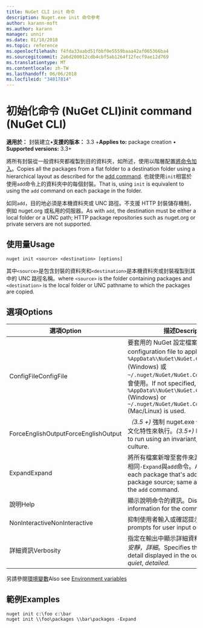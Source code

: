 ```yaml
---
title: NuGet CLI init 命令
description: Nuget.exe init 命令參考
author: karann-msft
ms.author: karann
manager: unnir
ms.date: 01/18/2018
ms.topic: reference
ms.openlocfilehash: f4fda33aabd51fbbf0e5559baaa42af065366ba4
ms.sourcegitcommit: 2a6d200012cdb4cbf5ab1264f12fecf9ae12d769
ms.translationtype: MT
ms.contentlocale: zh-TW
ms.lasthandoff: 06/06/2018
ms.locfileid: "34817814"
---
```

# <a name="init-command-nuget-cli"></a><span data-ttu-id="060d7-103">初始化命令 (NuGet CLI)</span><span class="sxs-lookup"><span data-stu-id="060d7-103">init command (NuGet CLI)</span></span>

<span data-ttu-id="060d7-104">**適用於：** 封裝建立&bullet;**支援的版本：** 3.3 +</span><span class="sxs-lookup"><span data-stu-id="060d7-104">**Applies to:** package creation &bullet; **Supported versions:** 3.3+</span></span>

<span data-ttu-id="060d7-105">將所有封裝從一般資料夾都複製到目的資料夾，如所述，使用以階層配置[將命令加入](cli-ref-add.md)。</span><span class="sxs-lookup"><span data-stu-id="060d7-105">Copies all the packages from a flat folder to a destination folder using a hierarchical layout as described for the [add command](cli-ref-add.md).</span></span> <span data-ttu-id="060d7-106">也就使用`init`相當於使用`add`命令上的資料夾中的每個封裝。</span><span class="sxs-lookup"><span data-stu-id="060d7-106">That is, using `init` is equivalent to using the `add` command on each package in the folder.</span></span>

<span data-ttu-id="060d7-107">如同`add`，目的地必須是本機資料夾或 UNC 路徑。不支援 HTTP 封裝儲存機制，例如 nuget.org 或私用的伺服器。</span><span class="sxs-lookup"><span data-stu-id="060d7-107">As with `add`, the destination must be either a local folder or a UNC path; HTTP package repositories such as nuget.org or private servers are not supported.</span></span>

## <a name="usage"></a><span data-ttu-id="060d7-108">使用量</span><span class="sxs-lookup"><span data-stu-id="060d7-108">Usage</span></span>

```cli
nuget init <source> <destination> [options]
```

<span data-ttu-id="060d7-109">其中`<source>`是包含封裝的資料夾和`<destination>`是本機資料夾或封裝複製到其中的 UNC 路徑名稱。</span><span class="sxs-lookup"><span data-stu-id="060d7-109">where `<source>` is the folder containing packages and `<destination>` is the local folder or UNC pathname to which the packages are copied.</span></span>

## <a name="options"></a><span data-ttu-id="060d7-110">選項</span><span class="sxs-lookup"><span data-stu-id="060d7-110">Options</span></span>

| <span data-ttu-id="060d7-111">選項</span><span class="sxs-lookup"><span data-stu-id="060d7-111">Option</span></span> | <span data-ttu-id="060d7-112">描述</span><span class="sxs-lookup"><span data-stu-id="060d7-112">Description</span></span> |
| --- | --- |
| <span data-ttu-id="060d7-113">ConfigFile</span><span class="sxs-lookup"><span data-stu-id="060d7-113">ConfigFile</span></span> | <span data-ttu-id="060d7-114">要套用的 NuGet 設定檔案。</span><span class="sxs-lookup"><span data-stu-id="060d7-114">The NuGet configuration file to apply.</span></span> <span data-ttu-id="060d7-115">如果未指定， `%AppData%\NuGet\NuGet.Config` (Windows) 或`~/.nuget/NuGet/NuGet.Config`(Mac/Linux) 會使用。</span><span class="sxs-lookup"><span data-stu-id="060d7-115">If not specified, `%AppData%\NuGet\NuGet.Config` (Windows) or `~/.nuget/NuGet/NuGet.Config` (Mac/Linux) is used.</span></span>|
| <span data-ttu-id="060d7-116">ForceEnglishOutput</span><span class="sxs-lookup"><span data-stu-id="060d7-116">ForceEnglishOutput</span></span> | <span data-ttu-id="060d7-117">*（3.5 +)* 強制 nuget.exe 使用不變，英文的文化特性來執行。</span><span class="sxs-lookup"><span data-stu-id="060d7-117">*(3.5+)* Forces nuget.exe to run using an invariant, English-based culture.</span></span> |
| <span data-ttu-id="060d7-118">Expand</span><span class="sxs-lookup"><span data-stu-id="060d7-118">Expand</span></span> | <span data-ttu-id="060d7-119">將所有檔案新增至套件來源; 每個封裝中與相同`-Expand`與`add`命令。</span><span class="sxs-lookup"><span data-stu-id="060d7-119">Adds all files in each package that's added to the package source; same as `-Expand` with the `add` command.</span></span> |
| <span data-ttu-id="060d7-120">說明</span><span class="sxs-lookup"><span data-stu-id="060d7-120">Help</span></span> | <span data-ttu-id="060d7-121">顯示說明命令的資訊。</span><span class="sxs-lookup"><span data-stu-id="060d7-121">Displays help information for the command.</span></span> |
| <span data-ttu-id="060d7-122">NonInteractive</span><span class="sxs-lookup"><span data-stu-id="060d7-122">NonInteractive</span></span> | <span data-ttu-id="060d7-123">抑制使用者輸入或確認提示。</span><span class="sxs-lookup"><span data-stu-id="060d7-123">Suppresses prompts for user input or confirmations.</span></span> |
| <span data-ttu-id="060d7-124">詳細資訊</span><span class="sxs-lookup"><span data-stu-id="060d7-124">Verbosity</span></span> | <span data-ttu-id="060d7-125">指定在輸出中顯示詳細資料的數量：*正常*，*安靜*，*詳細*。</span><span class="sxs-lookup"><span data-stu-id="060d7-125">Specifies the amount of detail displayed in the output: *normal*, *quiet*, *detailed*.</span></span> |

<span data-ttu-id="060d7-126">另請參閱[環境變數](cli-ref-environment-variables.md)</span><span class="sxs-lookup"><span data-stu-id="060d7-126">Also see [Environment variables](cli-ref-environment-variables.md)</span></span>

## <a name="examples"></a><span data-ttu-id="060d7-127">範例</span><span class="sxs-lookup"><span data-stu-id="060d7-127">Examples</span></span>

```cli
nuget init c:\foo c:\bar
nuget init \\foo\packages \\bar\packages -Expand
```
